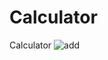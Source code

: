 # Calculator
Calculator
![add](https://github.com/Nikitagajul/Calculator/assets/141363408/7e65223d-86f3-4066-9472-a3bc4831fa7c)

